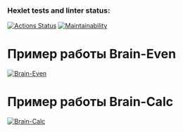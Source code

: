 ### Hexlet tests and linter status:

[![Actions Status](https://github.com/bumerboy86/frontend-project-44/workflows/hexlet-check/badge.svg)](https://github.com/bumerboy86/frontend-project-44/actions)
[![Maintainability](https://api.codeclimate.com/v1/badges/4a6f7f7ce6b2d4fdc4e3/maintainability)](https://codeclimate.com/github/bumerboy86/frontend-project-44/maintainability)

# Пример работы Brain-Even

[![Brain-Even](https://asciinema.org/a/LDq7bMnlOxpCuCvJjO3TgY4MG.svg)](https://asciinema.org/a/LDq7bMnlOxpCuCvJjO3TgY4MG)

# Пример работы Brain-Calc

[![Brain-Calc](https://asciinema.org/a/76c5OFNGMWPWXYfyjtvm9z1JW.svg)](https://asciinema.org/a/76c5OFNGMWPWXYfyjtvm9z1JW)
